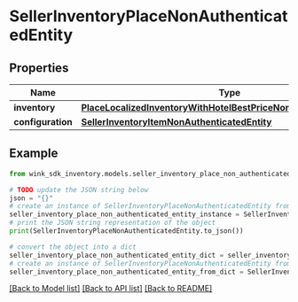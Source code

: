 # SellerInventoryPlaceNonAuthenticatedEntity


## Properties

Name | Type | Description | Notes
------------ | ------------- | ------------- | -------------
**inventory** | [**PlaceLocalizedInventoryWithHotelBestPriceNonAuthenticatedEntity**](PlaceLocalizedInventoryWithHotelBestPriceNonAuthenticatedEntity.md) |  | [optional] 
**configuration** | [**SellerInventoryItemNonAuthenticatedEntity**](SellerInventoryItemNonAuthenticatedEntity.md) |  | [optional] 

## Example

```python
from wink_sdk_inventory.models.seller_inventory_place_non_authenticated_entity import SellerInventoryPlaceNonAuthenticatedEntity

# TODO update the JSON string below
json = "{}"
# create an instance of SellerInventoryPlaceNonAuthenticatedEntity from a JSON string
seller_inventory_place_non_authenticated_entity_instance = SellerInventoryPlaceNonAuthenticatedEntity.from_json(json)
# print the JSON string representation of the object
print(SellerInventoryPlaceNonAuthenticatedEntity.to_json())

# convert the object into a dict
seller_inventory_place_non_authenticated_entity_dict = seller_inventory_place_non_authenticated_entity_instance.to_dict()
# create an instance of SellerInventoryPlaceNonAuthenticatedEntity from a dict
seller_inventory_place_non_authenticated_entity_from_dict = SellerInventoryPlaceNonAuthenticatedEntity.from_dict(seller_inventory_place_non_authenticated_entity_dict)
```
[[Back to Model list]](../README.md#documentation-for-models) [[Back to API list]](../README.md#documentation-for-api-endpoints) [[Back to README]](../README.md)



